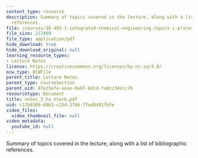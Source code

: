 ```yaml
---
content_type: resource
description: Summary of topics covered in the lecture, along with a list of bibliographic
  references.
file: /courses/10-492-1-integrated-chemical-engineering-topics-i-process-control-by-design-fall-2004/c17b8309d861c15d37b67fad8d91fbfe_notes_3_hx_ntwrk.pdf
file_size: 217409
file_type: application/pdf
hide_download: true
hide_download_original: null
learning_resource_types:
- Lecture Notes
license: https://creativecommons.org/licenses/by-nc-sa/4.0/
ocw_type: OCWFile
parent_title: Lecture Notes
parent_type: CourseSection
parent_uid: 87e25efe-aeae-0a67-6dcd-fadcc34ecc76
resourcetype: Document
title: notes_3_hx_ntwrk.pdf
uid: c17b8309-d861-c15d-37b6-7fad8d91fbfe
video_files:
  video_thumbnail_file: null
video_metadata:
  youtube_id: null
---
```

Summary of topics covered in the lecture, along with a list of bibliographic references.